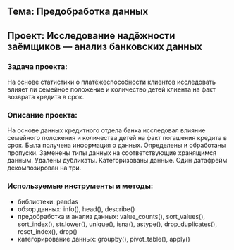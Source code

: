 ## Тема: Предобработка данных 

## Проект: Исследование надёжности заёмщиков — анализ банковских данных

### Задача проекта: 
На основе статистики о платёжеспособности клиентов исследовать влияет ли семейное положение и количество детей клиента на факт возврата кредита в срок. 

### Описание проекта: 
На основе данных кредитного отдела банка исследовал влияние семейного положения и количества детей на факт погашения кредита в срок. Была получена информация о данных. Определены и обработаны пропуски. Заменены типы данных на соответствующие хранящимся данным. Удалены дубликаты. Категоризованы данные. Один датафрейм декомпозирован на три.

### Используемые инструменты и методы:
* библиотеки: pandas
* обзор данных: info(), head(), describe()
* предобработка и анализ данных: value_counts(), sort_values(), sort_index(), str.lower(), unique(), isna(), astype(), drop_duplicates(), reset_index(), drop()   
* категорирование данных: groupby(), pivot_table(), apply()
